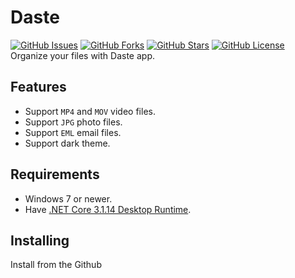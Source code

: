 # Daste
[![GitHub Issues](https://img.shields.io/github/issues/xmha97/Daste?style=flat-square)](https://github.com/xmha97/Daste/issues)
[![GitHub Forks](https://img.shields.io/github/forks/xmha97/Daste?style=flat-square)](https://github.com/xmha97/Daste/network)
[![GitHub Stars](https://img.shields.io/github/stars/xmha97/Daste?style=flat-square)](https://github.com/xmha97/Daste/stargazers)
[![GitHub License](https://img.shields.io/github/license/xmha97/Daste?style=flat-square)](https://github.com/xmha97/Daste/blob/master/LICENSE)  
Organize your files with Daste app.

## Features
* Support `MP4` and `MOV` video files.
* Support `JPG` photo files.
* Support `EML` email files.
* Support dark theme.

## Requirements
- Windows 7 or newer.
- Have [.NET Core 3.1.14 Desktop Runtime](https://dotnet.microsoft.com/download/dotnet/thank-you/runtime-desktop-3.1.14-windows-x64-installer).

## Installing
Install from the Github

